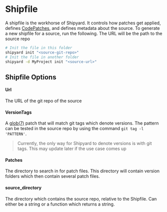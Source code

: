 # Shipfile
A shipfile is the workhorse of Shipyard. It controls how patches get applied, defines [CodePatches](./CodePatches.md), and defines metadata about the source. To generate a new
shipfile for a source, run the following. The URL will be the path to the source repo
```bash
# Init the file in this folder
shipyard init "<source-git-repo>"
# Init the file in another folder
shipyard -d MyProject init "<source-url>"
```

## Shipfile Options

#### Url
The URL of the git repo of the source

#### VersionTags
A [glob(7)](https://www.man7.org/linux/man-pages/man7/glob.7.html) patch that will match
git tags which denote versions. The pattern can be tested in the source repo by using the command `git tag -l 'PATTERN'`.

> Currently, the only way for Shipyard to denote versions is with git tags. This may update later if the use case comes up

#### Patches
The directory to search in for patch files. This directory will contain version folders which then contain several patch files.

#### source_directory
The directory which contains the source repo, relative to the Shipfile. Can either be a string or a function which returns a string.

